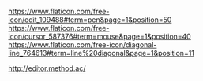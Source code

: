 https://www.flaticon.com/free-icon/edit_109488#term=pen&page=1&position=50
https://www.flaticon.com/free-icon/cursor_587376#term=mouse&page=1&position=40
https://www.flaticon.com/free-icon/diagonal-line_764613#term=line%20diagonal&page=1&position=11


http://editor.method.ac/
